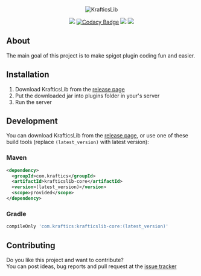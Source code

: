 <div align="center">
<img src="https://i.imgur.com/aBDylq5.png" alt="KrafticsLib">

![](https://img.shields.io/badge/Spigot-1.16.5--R0.1--SNAPSHOT-orange?style=for-the-badge)
[![Codacy Badge](https://api.codacy.com/project/badge/Grade/53d0ebba5cb648c6aafbb355939b054c)](https://app.codacy.com/gh/KrafticsTeam/KrafticsLib?utm_source=github.com&utm_medium=referral&utm_content=KrafticsTeam/KrafticsLib&utm_campaign=Badge_Grade_Settings)
[![](https://img.shields.io/jenkins/build?jobUrl=http%3A%2F%2Fkraftics.com%3A8080%2Fjob%2FKrafticsTeam%2Fjob%2FKrafticsLib%2Fjob%2Fmaster%2F&style=for-the-badge)](http://kraftics.com:8080/blue/organizations/jenkins/KrafticsTeam%2FKrafticsLib/branches)
[![](https://img.shields.io/github/v/release/KrafticsTeam/KrafticsLib?style=for-the-badge)](https://github.com/KrafticsTeam/KrafticsLib/releases/latest)
</div>

## About

The main goal of this project is to make spigot plugin coding fun and easier.

## Installation

1.  Download KrafticsLib from the [release page](https://github.com/KrafticsTeam/KrafticsLib/releases)
2.  Put the downloaded jar into plugins folder in your's server
3.  Run the server

## Development

You can download KrafticsLib from the [release page](https://github.com/KrafticsTeam/KrafticsLib/releases),
or use one of these build tools (replace `(latest_version)` with latest version):

### Maven
```xml
<dependency>
  <groupId>com.kraftics</groupId>
  <artifactId>krafticslib-core</artifactId>
  <version>(latest_version)</version>
  <scope>provided</scope>
</dependency>
```

### Gradle
```gradle
compileOnly 'com.kraftics:krafticslib-core:(latest_version)'
```

## Contributing

Do you like this project and want to contribute?<br>
You can post ideas, bug reports and pull request at the [issue tracker](https://github.com/KrafticsTeam/KrafticsLib/issues)
